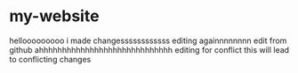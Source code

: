 # my-website
hellooooooooo
i made changessssssssssss
editing againnnnnnnn
edit from github
ahhhhhhhhhhhhhhhhhhhhhhhhhhhhh
editing for conflict
this will lead to conflicting changes